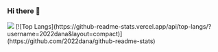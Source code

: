 ### Hi there 👋

<!--
**2022dana/2022dana** is a ✨ _special_ ✨ repository because its `README.md` (this file) appears on your GitHub profile.

Here are some ideas to get you started:

- 🔭 I’m currently working on ...
- 🌱 I’m currently learning ...
- 👯 I’m looking to collaborate on ...
- 🤔 I’m looking for help with ...
- 💬 Ask me about ...
- 📫 How to reach me: ...
- 😄 Pronouns: ...
- ⚡ Fun fact: ...
-->
<img src="https://img.shields.io/badge/2022dana-#E34F26?style=flat-square&logo=HTML5&logoColor=#E34F26"/>
[![Top Langs](https://github-readme-stats.vercel.app/api/top-langs/?username=2022dana&layout=compact)](https://github.com/2022dana/github-readme-stats)
